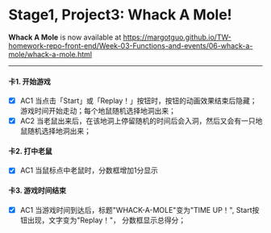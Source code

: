 # Stage1, Project3: Whack A Mole!



**Whack A Mole** is now available at https://margotguo.github.io/TW-homework-repo-front-end/Week-03-Functions-and-events/06-whack-a-mole/whack-a-mole.html



-----

#### 卡1. 开始游戏

- [x] AC1 当点击「Start」或「Replay！」按钮时，按钮的动画效果结束后隐藏；游戏时间开始走动；每个地鼠随机选择地洞出来；
- [x] AC2 当老鼠出来后，在该地洞上停留随机的时间后会入洞，然后又会有一只地鼠随机选择地洞出来；

#### 卡2. 打中老鼠

- [x] AC1 当鼠标点中老鼠时，分数框增加1分显示

#### 卡3. 游戏时间结束

- [x] AC1 当游戏时间到达后，标题"WHACK-A-MOLE"变为"TIME UP！", Start按钮出现，文字变为"Replay！"， 分数框显示总得分；